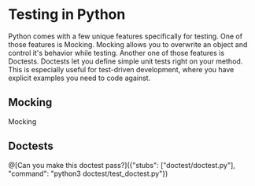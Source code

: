 # Testing in Python

Python comes with a few unique features specifically for testing.
One of those features is Mocking.
Mocking allows you to overwrite an object and control it's behavior while testing.
Another one of those features is Doctests.
Doctests let you define simple unit tests right on your method.
This is especially useful for test-driven development, where you have explicit examples you need to code against.

## Mocking
Mocking

## Doctests
@[Can you make this doctest pass?]({"stubs": ["doctest/doctest.py"], "command": "python3 doctest/test_doctest.py"})
